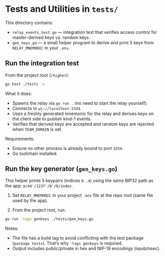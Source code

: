 # Tests and Utilities in `tests/`

This directory contains:

- `relay_events_test.go` — integration test that verifies access control for master-derived keys vs. random keys.
- `gen_keys.go` — a small helper program to derive and print 5 keys from `RELAY_MNEMONIC` in your `.env`.

## Run the integration test

From the project root (`/higher`):

```bash
go test ./tests -v
```

What it does:

- Spawns the relay via `go run .` (no need to start the relay yourself).
- Connects to `ws://localhost:3334`.
- Uses a freshly generated mnemonic for the relay and derives keys on the client side to publish kind-1 events.
- Verifies that derived keys are accepted and random keys are rejected when `TEAM_DOMAIN` is set.

Requirements:

- Ensure no other process is already bound to port `3334`.
- Go toolchain installed.

## Run the key generator (`gen_keys.go`)

This helper prints 5 keypairs (indices `0..4`) using the same BIP32 path as the app: `m/44'/1237'/0'/0/index`.

1) Set `RELAY_MNEMONIC` in your project `.env` file at the repo root (same file used by the app).

2) From the project root, run:

```bash
go run -tags genkeys ./tests/gen_keys.go
```

Notes:

- The file has a build tag to avoid conflicting with the test package (`package tests`). That’s why `-tags genkeys` is required.
- Output includes public/private in hex and NIP-19 encodings (npub/nsec).
